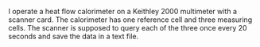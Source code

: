I operate a heat flow calorimeter on a Keithley 2000 multimeter with a scanner card. The calorimeter has one reference cell and three measuring cells. The scanner is supposed to query each of the three once every 20 seconds and save the data in a text file.
